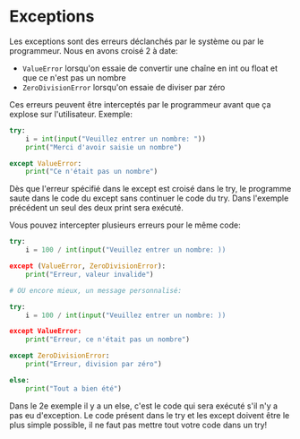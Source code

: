 # Exceptions

Les exceptions sont des erreurs déclanchés par le système ou par le programmeur. Nous en avons croisé 2 à date:

 * `ValueError` lorsqu'on essaie de convertir une chaîne en int ou float et que ce n'est pas un nombre
 * `ZeroDivisionError` lorsqu'on essaie de diviser par zéro

Ces erreurs peuvent être interceptés par le programmeur avant que ça explose sur l'utilisateur. Exemple:

```py
try:
    i = int(input("Veuillez entrer un nombre: "))
    print("Merci d'avoir saisie un nombre")

except ValueError:
    print("Ce n'était pas un nombre")
```

Dès que l'erreur spécifié dans le except est croisé dans le try, le programme saute dans le code du except sans continuer le code du try. Dans l'exemple précédent un seul des deux print sera exécuté.

Vous pouvez intercepter plusieurs erreurs pour le même code:

```py
try:
    i = 100 / int(input("Veuillez entrer un nombre: ))

except (ValueError, ZeroDivisionError):
    print("Erreur, valeur invalide")

# OU encore mieux, un message personnalisé:

try:
    i = 100 / int(input("Veuillez entrer un nombre: ))

except ValueError:
    print("Erreur, ce n'était pas un nombre")

except ZeroDivisionError:
    print("Erreur, division par zéro")

else:
    print("Tout a bien été")
```

Dans le 2e exemple il y a un else, c'est le code qui sera exécuté s'il n'y a pas eu d'exception. Le code présent dans le try et les except doivent être le plus simple possible, il ne faut pas mettre tout votre code dans un try!